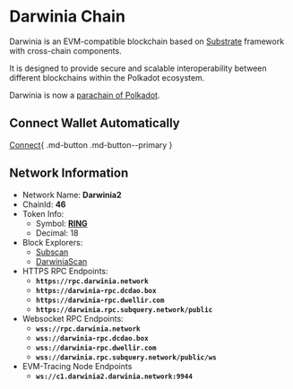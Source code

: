# Darwinia Chain

Darwinia is an EVM-compatible blockchain based on [Substrate](https://substrate.dev/) framework with cross-chain components.

It is designed to provide secure and scalable interoperability between different blockchains within the Polkadot ecosystem.

Darwinia is now a [parachain of Polkadot](https://polkadot.subscan.io/parachain/2046).

## Connect Wallet Automatically

[Connect](https://chainlist.org/chain/46){ .md-button .md-button--primary }

## Network Information

- Network Name: **Darwinia2**
- ChainId: **46**
- Token Info:
    - Symbol: [**RING**](https://coinmarketcap.com/currencies/darwinia-network/)
    - Decimal: 18
- Block Explorers:
    - [Subscan](https://darwinia.subscan.io/)
    - [DarwiniaScan](https://explorer.darwinia.network/)
- HTTPS RPC Endpoints:
    - **`https://rpc.darwinia.network`**
    - **`https://darwinia-rpc.dcdao.box`**
    - **`https://darwinia-rpc.dwellir.com`**
    - **`https://darwinia.rpc.subquery.network/public`**
- Websocket RPC Endpoints:
    - **`wss://rpc.darwinia.network`**
    - **`wss://darwinia-rpc.dcdao.box`**
    - **`wss://darwinia-rpc.dwellir.com`**
    - **`wss://darwinia.rpc.subquery.network/public/ws`**
- EVM-Tracing Node Endpoints
    - **`ws://c1.darwinia2.darwinia.network:9944`**
